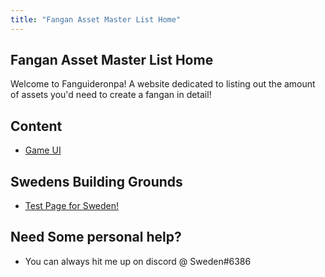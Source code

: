 ```yaml
---
title: "Fangan Asset Master List Home"
---
```



## Fangan Asset Master List Home
Welcome to Fanguideronpa! 
A website dedicated to listing out the amount of assets you'd need to create a fangan in detail!

## Content
- [Game UI](_UI.md)


## Swedens Building Grounds
- [Test Page for Sweden!](_Testing)


## Need Some personal help?
- You can always hit me up on discord @
  Sweden#6386